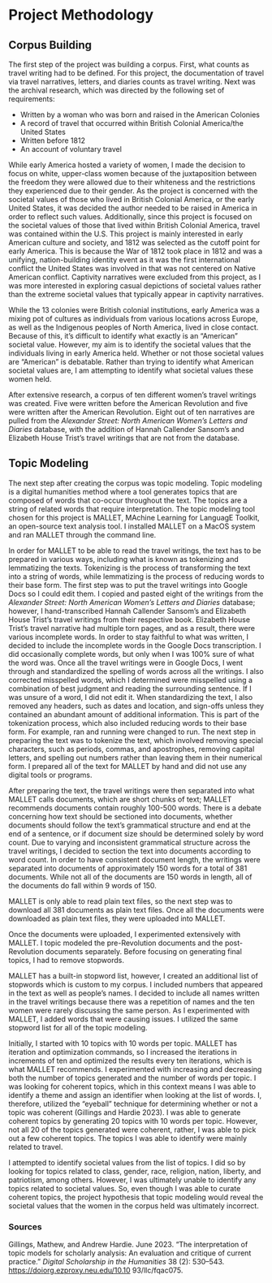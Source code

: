 # Project Methodology

## Corpus Building

The first step of the project was building a corpus. First, what counts as travel writing had to be defined. For this project, the documentation of travel via travel narratives, letters, and diaries counts as travel writing. Next was the archival research, which was directed by the following set of requirements:

- Written by a woman who was born and raised in the American Colonies
- A record of travel that occurred within British Colonial America/the United States
- Written before 1812
- An account of voluntary travel

While early America hosted a variety of women, I made the decision to focus on white, upper-class women because of the juxtaposition between the freedom they were allowed due to their whiteness and the restrictions they experienced due to their gender. As the project is concerned with the societal values of those who lived in British Colonial America, or the early United States, it was decided the author needed to be raised in America in order to reflect such values. Additionally, since this project is focused on the societal values of those that lived within British Colonial America, travel was contained within the U.S. This project is mainly interested in early American culture and society, and 1812 was selected as the cutoff point for early America. This is because the War of 1812 took place in 1812 and was a unifying, nation-building identity event as it was the first international conflict the United States was involved in that was not centered on Native American conflict. Captivity narratives were excluded from this project, as I was more interested in exploring casual depictions of societal values rather than the extreme societal values that typically appear in captivity narratives.

While the 13 colonies were British colonial institutions, early America was a mixing pot of cultures as individuals from various locations across Europe, as well as the Indigenous peoples of North America, lived in close contact. Because of this, it’s difficult to identify what exactly is an “American” societal value. However, my aim is to identify the societal values that the individuals living in early America held. Whether or not those societal values are “American” is debatable. Rather than trying to identify what American societal values are, I am attempting to identify what societal values these women held.

  After extensive research, a corpus of ten different women’s travel writings was created. Five were written before the American Revolution and five were written after the American Revolution. Eight out of ten narratives are pulled from the *Alexander Street: North American Women’s Letters and Diaries* database, with the addition of Hannah Callender Sansom’s and Elizabeth House Trist’s travel writings that are not from the database.

## Topic Modeling

The next step after creating the corpus was topic modeling. Topic modeling is a digital humanities method where a tool generates topics that are composed of words that co-occur throughout the text. The topics are a string of related words that require interpretation. The topic modeling tool chosen for this project is MALLET, MAchine Learning for LanguagE Toolkit, an open-source text analysis tool. I installed MALLET on a MacOS system and ran MALLET through the command line. 

In order for MALLET to be able to read the travel writings, the text has to be prepared in various ways, including what is known as tokenizing and lemmatizing the texts. Tokenizing is the process of transforming the text into a string of words, while lemmatizing is the process of reducing words to their base form. The first step was to put the travel writings into Google Docs so I could edit them. I copied and pasted eight of the writings from the *Alexander Street: North American Women’s Letters and Diaries* database; however, I hand-transcribed Hannah Callender Sansom’s and Elizabeth House Trist’s travel writings from their respective book. Elizabeth House Trist’s travel narrative had multiple torn pages, and as a result, there were various incomplete words. In order to stay faithful to what was written, I decided to include the incomplete words in the Google Docs transcription. I did occasionally complete words, but only when I was 100% sure of what the word was. Once all the travel writings were in Google Docs, I went through and standardized the spelling of words across all the writings. I also corrected misspelled words, which I determined were misspelled using a combination of best judgment and reading the surrounding sentence. If I was unsure of a word, I did not edit it. When standardizing the text, I also removed any headers, such as dates and location, and sign-offs unless they contained an abundant amount of additional information. This is part of the tokenization process, which also included reducing words to their base form. For example, ran and running were changed to run. The next step in preparing the text was to tokenize the text, which involved removing special characters, such as periods, commas, and apostrophes, removing capital letters, and spelling out numbers rather than leaving them in their numerical form. I prepared all of the text for MALLET by hand and did not use any digital tools or programs.

After preparing the text, the travel writings were then separated into what MALLET calls documents, which are short chunks of text; MALLET recommends documents contain roughly 100-500 words. There is a debate concerning how text should be sectioned into documents, whether documents should follow the text’s grammatical structure and end at the end of a sentence, or if document size should be determined solely by word count. Due to varying and inconsistent grammatical structure across the travel writings, I decided to section the text into documents according to word count. In order to have consistent document length, the writings were separated into documents of approximately 150 words for a total of 381 documents. While not all of the documents are 150 words in length, all of the documents do fall within 9 words of 150. 

MALLET is only able to read plain text files, so the next step was to download all 381 documents as plain text files. Once all the documents were downloaded as plain text files, they were uploaded into MALLET.

Once the documents were uploaded, I experimented extensively with MALLET. I topic modeled the pre-Revolution documents and the post-Revolution documents separately. Before focusing on generating final topics, I had to remove stopwords.

MALLET has a built-in stopword list, however, I created an additional list of stopwords which is custom to my corpus. I included numbers that appeared in the text as well as people’s names. I decided to include all names written in the travel writings because there was a repetition of names and the ten women were rarely discussing the same person. As I experimented with MALLET, I added words that were causing issues. I utilized the same stopword list for all of the topic modeling.

Initially, I started with 10 topics with 10 words per topic. MALLET has iteration and optimization commands, so I increased the iterations in increments of ten and optimized the results every ten iterations, which is what MALLET recommends. I experimented with increasing and decreasing both the number of topics generated and the number of words per topic. I was looking for coherent topics, which in this context means I was able to identify a theme and assign an identifier when looking at the list of words. I, therefore, utilized the “eyeball” technique for determining whether or not a topic was coherent (Gillings and Hardie 2023). I was able to generate coherent topics by generating 20 topics with 10 words per topic. However, not all 20 of the topics generated were coherent, rather, I was able to pick out a few coherent topics. The topics I was able to identify were mainly related to travel.

I attempted to identify societal values from the list of topics. I did so by looking for topics related to class, gender, race, religion, nation, liberty, and patriotism, among others. However, I was ultimately unable to identify any topics related to societal values. So, even though I was able to curate coherent topics, the project hypothesis that topic modeling would reveal the societal values that the women in the corpus held was ultimately incorrect.

### Sources

Gillings, Mathew, and Andrew Hardie. June 2023. “The interpretation of topic models for scholarly analysis: An evaluation and critique of current practice.” *Digital Scholarship in the Humanities* 38 (2): 530–543. https://doiorg.ezproxy.neu.edu/10.10 93/llc/fqac075.
